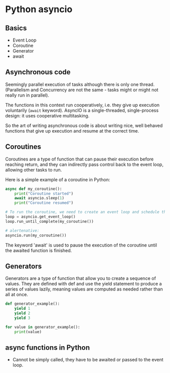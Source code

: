# Python asyncio

## Basics
- Event Loop
- Coroutine
- Generator
- await

## Asynchronous code
Seemingly parallel execution of tasks although there is only one thread.
(Parallelism and Concurrency are not the same - tasks might or might not
really run in parallel).

The functions in this context run cooperatively, i.e. they give up execution
voluntarily (`await` keyword). AsyncIO is a single-threaded,
single-process design: it uses cooperative multitasking.

So the art of writing asynchronous code is about writing nice, well behaved functions
that give up execution and resume at the correct time.

## Coroutines
Coroutines are a type of function that can pause their execution before reaching return,
and they can indirectly pass control back to the event loop, allowing other tasks to run.

Here is a simple example of a coroutine in Python:

```python
async def my_coroutine():
    print("Coroutine started")
    await asyncio.sleep(1)
    print("Coroutine resumed")

# To run the coroutine, we need to create an event loop and schedule the coroutine to run
loop = asyncio.get_event_loop()
loop.run_until_complete(my_coroutine())

# alertenative:
asyncio.run(my_coroutine())
```

The keyword 'await' is used to pause the execution of the coroutine until the
awaited function is finished.

## Generators
Generators are a type of function that allow you to create a sequence of values.
They are defined with def and use the yield statement to produce a series of values lazily,
meaning values are computed as needed rather than all at once.

```python
def generator_example():
    yield 1
    yield 2
    yield 3

for value in generator_example():
    print(value)

```

## async functions in Python
- Cannot be simply called, they have to be awaited or passed to the event loop.